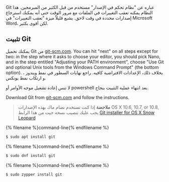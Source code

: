 Git عباره عن "نظام تحكم في الإصدار" مستخدم من قبل الكثير من المبرمجين. هذا النظام يمكنه تعقب التغييرات في الملفات مع مرور الوقت حتى أنه يمكنك استرجاع إصدارات محددة في وقت لاحق. يشبع قليلاً ميزة "تعقب التغييرات" في Microsoft Word، لكن أقوى بكثير.

## تثبيت Git

<!--sec data-title="Installing Git: Windows" data-id="git_install_windows"
data-collapse=true ces-->

يمكنك تحميل Git من [ git-scm.com](https://git-scm.com/). You can hit "next" on all steps except for two: in the step where it asks to choose your editor, you should pick Nano, and in the step entitled "Adjusting your PATH environment", choose "Use Git and optional Unix tools from the Windows Command Prompt" (the bottom option). بخلاف ذلك، الإعدادات الافتراضية كافيه. راجع نهايات السطور في نمط ويندوز ، و ارتكاب نمط يونكس.

لا تنس إعادة تشغيل موجه الأوامر أو powershell بعد انتهاء عملية التثبيت بنجاح. <!--endsec-->

<!--sec data-title="Installing Git: OS X" data-id="git_install_OSX"
data-collapse=true ces-->

Download Git from [git-scm.com](https://git-scm.com/) and follow the instructions.

> **ملاحضة** إذا كنت تستخدم نضام ماك بهذه الإصدارات OS X 10.6, 10.7, or 10.8, يجب عليك تنصيب نسخة جيت من هذا الرابط [Git installer for OS X Snow Leopard](https://sourceforge.net/projects/git-osx-installer/files/git-2.3.5-intel-universal-snow-leopard.dmg/download)

<!--endsec-->

<!--sec data-title="Installing Git: Debian or Ubuntu" data-id="git_install_debian_ubuntu"
data-collapse=true ces-->

{% filename %}command-line{% endfilename %}

```bash
$ sudo apt install git
```

<!--endsec-->

<!--sec data-title="Installing Git: Fedora" data-id="git_install_fedora"
data-collapse=true ces-->

{% filename %}command-line{% endfilename %}

```bash
$ sudo dnf install git
```

<!--endsec-->

<!--sec data-title="Installing Git: openSUSE" data-id="git_install_openSUSE"
data-collapse=true ces-->

{% filename %}command-line{% endfilename %}

```bash
$ sudo zypper install git
```

<!--endsec-->
